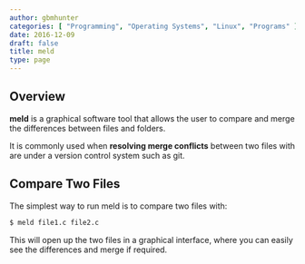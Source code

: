 ```yaml
---
author: gbmhunter
categories: [ "Programming", "Operating Systems", "Linux", "Programs" ]
date: 2016-12-09
draft: false
title: meld
type: page
---
```


## Overview

**meld** is a graphical software tool that allows the user to compare and merge the differences between files and folders.

It is commonly used when **resolving merge conflicts** between two files with are under a version control system such as git.

## Compare Two Files

The simplest way to run meld is to compare two files with:

```sh   
$ meld file1.c file2.c
```

This will open up the two files in a graphical interface, where you can easily see the differences and merge if required.